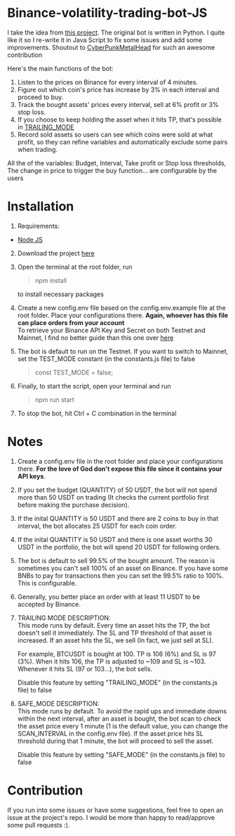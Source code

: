# Binance-volatility-trading-bot-JS

I take the idea from <a href="https://github.com/CyberPunkMetalHead/Binance-volatility-trading-bot"> this project</a>. The original bot is written in Python. I quite like it so I re-write it in Java Script to fix some issues and add some improvements. Shoutout to <a href="https://github.com/CyberPunkMetalHead"> CyberPunkMetalHead</a> for such an awesome contribution

Here's the main functions of the bot:

1. Listen to the prices on Binance for every interval of 4 minutes.
2. Figure out which coin's price has increase by 3% in each interval and proceed to buy.
3. Track the bought assets' prices every interval, sell at 6% profit or 3% stop loss.
4. If you choose to keep holding the asset when it hits TP, that's possible in [TRAILING_MODE](#trailing-desc)
5. Record sold assets so users can see which coins were sold at what profit, so they can refine variables and automatically exclude some pairs when trading.

All the of the variables: Budget, Interval, Take profit or Stop loss thresholds, The change in price to trigger the buy function... are configurable by the users

# Installation

1. Requirements:
<ul>
    <li>
        <a href="https://nodejs.org/en/download/">Node JS</a>
    </li>
</ul>

2. Download the project <a href="https://github.com/21jake/Binance-volatility-trading-bot-JS.git">here</a>
3. Open the terminal at the root folder, run

   > npm install

   to install necessary packages

4. Create a new config.env file based on the config.env.example file at the root folder. Place your configurations there. <b>Again, whoever has this file can place orders from your account</b>
   <br/>
   To retrieve your Binance API Key and Secret on both Testnet and Mainnet, I find no better guide than this one over <a href="https://www.cryptomaton.org/2021/05/08/how-to-code-a-binance-trading-bot-that-detects-the-most-volatile-coins-on-binance/">here</a>

5. The bot is default to run on the Testnet. If you want to switch to Mainnet, set the TEST_MODE constant (in the constants.js file) to false

   > const TEST_MODE = false;

6. Finally, to start the script, open your terminal and run

   > npm run start

7. To stop the bot, hit Ctrl + C combination in the terminal

# Notes

1. Create a config.env file in the root folder and place your configurations there. <b>For the love of God don't expose this file since it contains your API keys</b>.
2. If you set the budget (QUANTITY) of 50 USDT, the bot will not spend more than 50 USDT on trading (It checks the current portfolio first before making the purchase decision).
3. If the inital QUANTITY is 50 USDT and there are 2 coins to buy in that interval, the bot allocates 25 USDT for each coin order.
4. <span id="trailing-desc">If</span> the inital QUANTITY is 50 USDT and there is one asset worths 30 USDT in the portfolio, the bot will spend 20 USDT for following orders.
5. The bot is default to sell 99.5% of the bought amount. The reason is sometimes you can't sell 100% of an asset on Binance. If you have some BNBs to pay for transactions then you can set the 99.5% ratio to 100%. This is configurable.
6. Generally, you better place an order with at least 11 USDT to be accepted by Binance.
7. <a>TRAILING MODE DESCRIPTION:</a><br/>
   This mode runs by default.
   Every time an asset hits the TP, the bot doesn't sell it immediately.
   The SL and TP threshold of that asset is increased.
   If an asset hits the SL, we sell (In fact, we just sell at SL).

   For example, BTCUSDT is bought at 100. TP is 106 (6%) and SL is 97 (3%).
   When it hits 106, the TP is adjusted to ~109 and SL is ~103.
   Whenever it hits SL (97 or 103...), the bot sells.

   Disable this feature by setting "TRAILING_MODE" (in the constants.js file) to false

8. <a>SAFE_MODE DESCRIPTION:</a><br/>
   This mode runs by default.
   To avoid the rapid ups and immediate downs within the next interval,
   after an asset is bought, the bot scan to check the asset price every 1 minute
   (1 is the default value, you can change the SCAN_INTERVAL in the config.env file).
   If the asset price hits SL threshold during that 1 minute, the bot will proceed to sell the asset.

   Disable this feature by setting "SAFE_MODE" (in the constants.js file) to false

# Contribution

If you run into some issues or have some suggestions, feel free to open an issue at the project's repo. I would be more than happy to read/approve some pull requests :).
